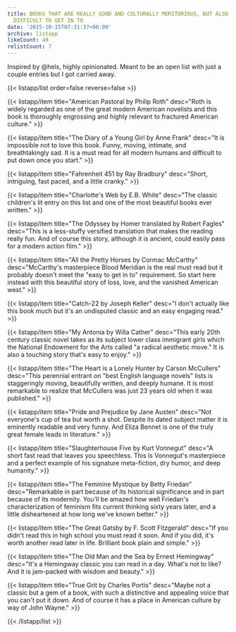 ```yaml
---
title: BOOKS THAT ARE REALLY GOOD AND CULTURALLY MERITORIOUS, BUT ALSO NOT TERRIBLY
  DIFFICULT TO GET IN TO
date: '2015-10-15T07:31:37+00:00'
archive: listapp
likeCount: 49
relistCount: 7
---
```


Inspired by @hels, highly opinionated. Meant to be an open list with just a couple entries but I got carried away.

{{< listapp/list order=false reverse=false >}}

   {{< listapp/item title="American Pastoral by Philip Roth"
      desc="Roth is widely regarded as one of the great modern American novelists and this book is thoroughly engrossing and highly relevant to fractured American culture." >}}

   {{< listapp/item title="The Diary of a Young Girl by Anne Frank"
      desc="It is impossible not to love this book. Funny, moving, intimate, and breathtakingly sad. It is a must read for all modern humans and difficult to put down once you start." >}}

   {{< listapp/item title="Fahrenheit 451 by Ray Bradbury"
      desc="Short, intriguing, fast paced, and a little cranky." >}}

   {{< listapp/item title="Charlotte's Web by E.B. White"
      desc="The classic children's lit entry on this list and one of the most beautiful books ever written." >}}

   {{< listapp/item title="The Odyssey by Homer translated by Robert Fagles"
      desc="This is a less-stuffy versified translation that makes the reading really fun. And of course this story, although it is ancient, could easily pass for a modern action film." >}}

   {{< listapp/item title="All the Pretty Horses by Cormac McCarthy"
      desc="McCarthy's masterpiece Blood Meridian is the real must read but it probably doesn't meet the \"easy to get in to\" requirement. So start here instead with this beautiful story of loss, love, and the vanished American west." >}}

   {{< listapp/item title="Catch-22 by Joseph Keller"
      desc="I don't actually like this book much but it's an undisputed classic and an easy engaging read." >}}

   {{< listapp/item title="My Antonia by Willa Cather"
      desc="This early 20th century classic novel takes as its subject lower class immigrant girls which the National Endowment for the Arts called \"a radical aesthetic move.\" It is also a touching story that's easy to enjoy." >}}

   {{< listapp/item title="The Heart is a Lonely Hunter by Carson McCullers"
      desc="This perennial entrant on \"best English language novels\" lists is staggeringly moving, beautifully written, and deeply humane. It is most remarkable to realize that McCullers was just 23 years old when it was published." >}}

   {{< listapp/item title="Pride and Prejudice by Jane Austen"
      desc="Not everyone's cup of tea but worth a shot. Despite its dated subject matter it is eminently readable and very funny. And Eliza Bennet is one of the truly great female leads in literature." >}}

   {{< listapp/item title="Slaughterhouse Five by Kurt Vonnegut"
      desc="A short fast read that leaves you speechless. This is Vonnegut's masterpiece and a perfect example of his signature meta-fiction, dry humor, and deep humanity." >}}

   {{< listapp/item title="The Feminine Mystique by Betty Friedan"
      desc="Remarkable in part because of its historical significance and in part because of its modernity. You'll be amazed how well Friedan's characterization of feminism fits current thinking sixty years later, and a little disheartened at how long we've known better." >}}

   {{< listapp/item title="The Great Gatsby by F. Scott Fitzgerald"
      desc="If you didn't read this in high school you must read it soon. And if you did, it's worth another read later in life. Brilliant book plain and simple." >}}

   {{< listapp/item title="The Old Man and the Sea by Ernest Hemingway"
      desc="It's a Hemingway classic you can read in a day. What's not to like? And it is jam-packed with wisdom and beauty." >}}

   {{< listapp/item title="True Grit by Charles Portis"
      desc="Maybe not a classic but a gem of a book, with such a distinctive and appealing voice that you can't put it down. And of course it has a place in American culture by way of John Wayne." >}}

{{< /listapp/list >}}
